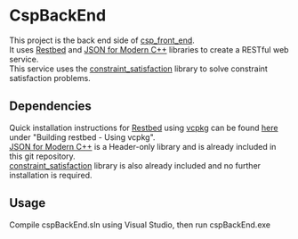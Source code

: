# CspBackEnd
This project is the back end side of [csp_front_end](https://github.com/avikor/csp_front_end). </br>
It uses [Restbed](https://github.com/Corvusoft/restbed) and [JSON for Modern C++](https://github.com/nlohmann/json) libraries 
to create a RESTful web service.</br>
This service uses the [constraint_satisfaction](https://github.com/avikor/constraint_satisfaction) library to solve constraint
satisfaction problems.</br>

## Dependencies
Quick installation instructions for [Restbed](https://github.com/Corvusoft/restbed) using 
[vcpkg](https://github.com/Microsoft/vcpkg) can be found [here](https://github.com/Corvusoft/restbed) 
under "Building restbed - Using vcpkg".</br>
[JSON for Modern C++](https://github.com/nlohmann/json) is a Header-only library and is already included in this git repository.</br>
[constraint_satisfaction](https://github.com/avikor/constraint_satisfaction) library is also already included and no 
further installation is required.

## Usage
Compile cspBackEnd.sln using Visual Studio, then run cspBackEnd.exe